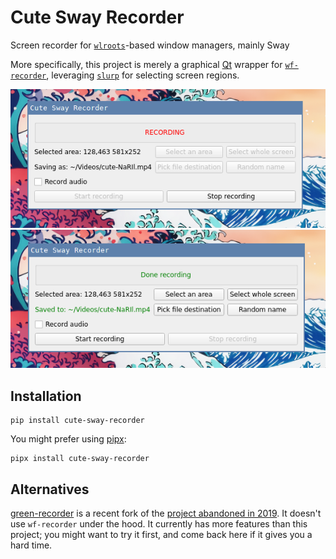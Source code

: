 # Cute Sway Recorder

Screen recorder for [`wlroots`](https://github.com/swaywm/wlroots)-based window managers, mainly Sway

More specifically, this project is merely a graphical [Qt](https://www.qt.io/) wrapper for
[`wf-recorder`](https://github.com/ammen99/wf-recorder), leveraging
[`slurp`](https://github.com/emersion/slurp) for selecting screen regions.

![](screenshots/recording.png)
![](screenshots/done.png)

## Installation
``` shell
pip install cute-sway-recorder
```

You might prefer using [pipx](https://pypa.github.io/pipx/):
``` shell
pipx install cute-sway-recorder
```

## Alternatives
[green-recorder](https://github.com/dvershinin/green-recorder) is a recent fork of the [project
abandoned in 2019](https://github.com/mhsabbagh/green-recorder). It doesn't use `wf-recorder` under
the hood. It currently has more features than this project; you might want to try it first, and
come back here if it gives you a hard time.
